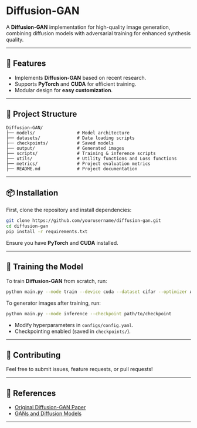 # Diffusion-GAN

A **Diffusion-GAN** implementation for high-quality image generation, combining diffusion models with adversarial training for enhanced synthesis quality.

---

## 🚀 Features
- Implements **Diffusion-GAN** based on recent research.
- Supports **PyTorch** and **CUDA** for efficient training.
- Modular design for **easy customization**.

---

## 📂 Project Structure
```
Diffusion-GAN/
├── models/                # Model architecture
├── datasets/              # Data loading scripts
├── checkpoints/           # Saved models
├── output/                # Generated images
├── scripts/               # Training & inference scripts
├── utils/                 # Utility functions and Loss functions
├── metrics/               # Project evaluation metrics
├── README.md              # Project documentation
```

---

## 📦 Installation

First, clone the repository and install dependencies:
```bash
git clone https://github.com/yourusername/diffusion-gan.git
cd diffusion-gan
pip install -r requirements.txt
```

Ensure you have **PyTorch** and **CUDA** installed.

---

## 🎯 Training the Model

To train **Diffusion-GAN** from scratch, run:
```bash
python main.py --mode train --device cuda --dataset cifar --optimizer Adam --glr 0.0001 --dlr 0.0002 --epochs 100
```
To generator images after training, run:
```bash
python main.py --mode inference --checkpoint path/to/checkpoint
```

- Modify hyperparameters in `configs/config.yaml`.
- Checkpointing enabled (saved in `checkpoints/`).

---

## 📌 Contributing

Feel free to submit issues, feature requests, or pull requests!

---

## 📜 References
- [Original Diffusion-GAN Paper](https://arxiv.org/abs/2206.02262)
- [GANs and Diffusion Models](https://paperswithcode.com/methods/category/diffusion-models)

---
